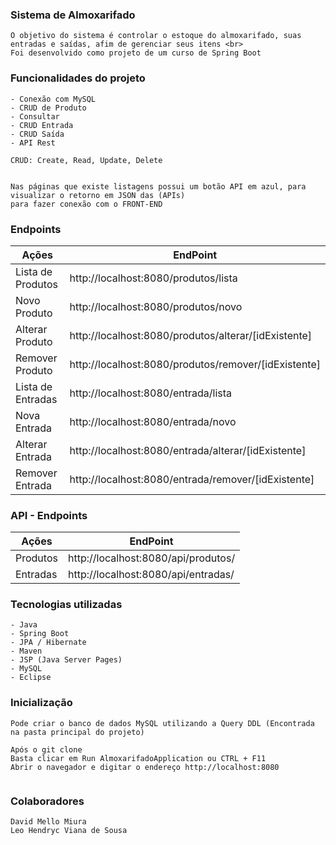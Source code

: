 ### Sistema de Almoxarifado
```
O objetivo do sistema é controlar o estoque do almoxarifado, suas entradas e saídas, afim de gerenciar seus itens <br>
Foi desenvolvido como projeto de um curso de Spring Boot
```

### Funcionalidades do projeto
```
- Conexão com MySQL
- CRUD de Produto
- Consultar
- CRUD Entrada
- CRUD Saída
- API Rest

CRUD: Create, Read, Update, Delete


Nas páginas que existe listagens possui um botão API em azul, para visualizar o retorno em JSON das (APIs)
para fazer conexão com o FRONT-END

```

### Endpoints
<table>
<thead>
  <tr>
    <th>Ações</th>
    <th>EndPoint</th>
  </tr>
</thead>
<tbody>
  <tr>
    <td>Lista de Produtos</td>
    <td>http://localhost:8080/produtos/lista</td>
  </tr>
  
  <tr>
    <td>Novo Produto</td>
    <td>http://localhost:8080/produtos/novo</td>
  </tr>
  
  <tr>
    <td>Alterar Produto</td>
    <td>http://localhost:8080/produtos/alterar/[idExistente]</td>
  </tr>
  
  <tr>
    <td>Remover Produto</td>
    <td>http://localhost:8080/produtos/remover/[idExistente]</td>
  </tr>
  
  <tr>
    <td>Lista de Entradas</td>
    <td>http://localhost:8080/entrada/lista</td>
  </tr>
  
  <tr>
    <td>Nova Entrada</td>
    <td>http://localhost:8080/entrada/novo</td>
  </tr>
  
  <tr>
    <td>Alterar Entrada</td>
    <td>http://localhost:8080/entrada/alterar/[idExistente]</td>
  </tr>
  
  <tr>
    <td>Remover Entrada</td>
    <td>http://localhost:8080/entrada/remover/[idExistente]</td>
  </tr>
</tbody>
</table>


### API - Endpoints
<table>
<thead>
  <tr>
    <th>Ações</th>
    <th>EndPoint</th>
  </tr>
</thead>
<tbody>
  <tr>
    <td>Produtos</td>
    <td>http://localhost:8080/api/produtos/</td>
  </tr>
  
  <tr>
    <td>Entradas</td>
    <td>http://localhost:8080/api/entradas/</td>
  </tr>
</tbody>
</table>


### Tecnologias utilizadas
```
- Java
- Spring Boot
- JPA / Hibernate
- Maven
- JSP (Java Server Pages)
- MySQL
- Eclipse
```

### Inicialização
```
Pode criar o banco de dados MySQL utilizando a Query DDL (Encontrada na pasta principal do projeto)

Após o git clone
Basta clicar em Run AlmoxarifadoApplication ou CTRL + F11
Abrir o navegador e digitar o endereço http://localhost:8080


```

### Colaboradores
```
David Mello Miura
Leo Hendryc Viana de Sousa
```